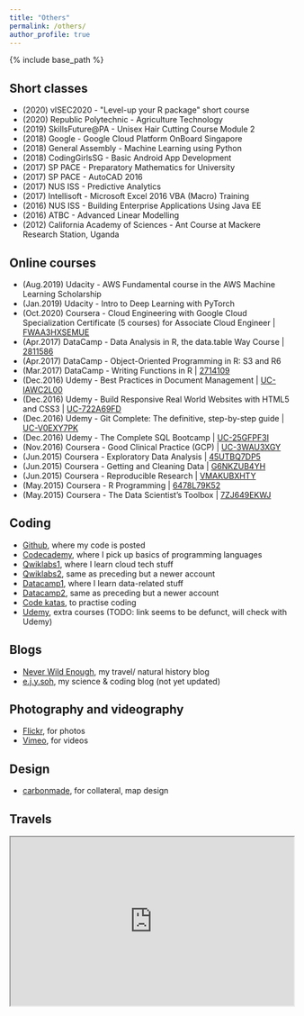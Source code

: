 ```yaml
---
title: "Others"
permalink: /others/
author_profile: true
---
```


{% include base_path %}

## Short classes
- (2020) vISEC2020 - "Level-up your R package" short course
- (2020) Republic Polytechnic - Agriculture Technology
- (2019) SkillsFuture@PA - Unisex Hair Cutting Course Module 2
- (2018) Google - Google Cloud Platform OnBoard Singapore
- (2018) General Assembly - Machine Learning using Python
- (2018) CodingGirlsSG - Basic Android App Development
- (2017) SP PACE - Preparatory Mathematics for University
- (2017) SP PACE - AutoCAD 2016
- (2017) NUS ISS - Predictive Analytics
- (2017) Intellisoft - Microsoft Excel 2016 VBA (Macro) Training
- (2016) NUS ISS - Building Enterprise Applications Using Java EE
- (2016) ATBC - Advanced Linear Modelling
- (2012) California Academy of Sciences - Ant Course at Mackere Research Station, Uganda

## Online courses
- (Aug.2019) Udacity - AWS Fundamental course in the AWS Machine Learning Scholarship
- (Jan.2019) Udacity - Intro to Deep Learning with PyTorch
- (Oct.2020) Coursera - Cloud Engineering with Google Cloud Specialization Certificate (5 courses) for Associate Cloud Engineer | [FWAA3HXSEMUE](https://www.coursera.org/account/accomplishments/professional-cert/FWAA3HXSEMUE)
- (Apr.2017) DataCamp - Data Analysis in R, the data.table Way Course | [2811586](https://www.datacamp.com/statement-of-accomplishment/course/481a8a6d60a321925b6523348a40026e858a7735)
- (Apr.2017) DataCamp - Object-Oriented Programming in R: S3 and R6
- (Mar.2017) DataCamp - Writing Functions in R | [2714109](https://www.datacamp.com/statement-of-accomplishment/course/91f3cbac5ea0e642abe6b63d1772159362cb2820)
- (Dec.2016) Udemy - Best Practices in Document Management | [UC-IAWC2L00](https://www.udemy.com/certificate/UC-IAWC2L00/)
- (Dec.2016) Udemy - Build Responsive Real World Websites with HTML5 and CSS3 | [UC-722A69FD](https://www.udemy.com/certificate/UC-722A69FD/)
- (Dec.2016) Udemy - Git Complete: The definitive, step-by-step guide | [UC-V0EXY7PK](https://www.udemy.com/certificate/UC-V0EXY7PK/)
- (Dec.2016) Udemy - The Complete SQL Bootcamp | [UC-25GFPF3I](https://www.udemy.com/certificate/UC-25GFPF3I/)
- (Nov.2016) Coursera - Good Clinical Practice (GCP) | [UC-3WAU3XGY](https://www.udemy.com/certificate/UC-3WAU3XGY/)
- (Jun.2015) Coursera - Exploratory Data Analysis | [45UTBQ7DP5](https://www.coursera.org/account/accomplishments/verify/45UTBQ7DP5)
- (Jun.2015) Coursera - Getting and Cleaning Data | [G6NKZUB4YH](https://www.coursera.org/account/accomplishments/verify/G6NKZUB4YH)
- (Jun.2015) Coursera - Reproducible Research | [VMAKUBXHTY](https://www.coursera.org/account/accomplishments/verify/VMAKUBXHTY)
- (May.2015) Coursera - R Programming | [6478L79K52](https://www.coursera.org/account/accomplishments/verify/6478L79K52)
- (May.2015) Coursera - The Data Scientist’s Toolbox | [7ZJ649EKWJ](https://www.coursera.org/account/accomplishments/verify/7ZJ649EKWJ)

## Coding
- [Github](https://www.github.com/eunices), where my code is posted
- [Codecademy](https://www.codecademy.com/profiles/ejysoh), where I pick up basics of programming languages
- [Qwiklabs1](https://www.qwiklabs.com/public_profiles/aaa6e903-6b10-4c05-969e-881c6fad0b92), where I learn cloud tech stuff
- [Qwiklabs2](https://www.qwiklabs.com/public_profiles/9b208ce2-6896-4a6d-89d2-f04235be3e22), same as preceding but a newer account
- [Datacamp1]( https://www.datacamp.com/profile/eunicesjy), where I learn data-related stuff
- [Datacamp2](https://www.datacamp.com/profile/ejysoh), same as preceding but a newer account
- [Code katas](https://www.codewars.com/users/eunix), to practise coding
- [Udemy](https://www.udemy.com/user/eunice-soh/), extra courses (TODO: link seems to be defunct, will check with Udemy)

## Blogs
- [Never Wild Enough](https://neverwildenough.blogspot.sg), my travel/ natural history blog
- [e.j.y.soh](https://medium.com/@e.j.y.soh), my science & coding blog (not yet updated)

## Photography and videography
- [Flickr](https://www.flickr.com/photos/ejysoh/albums), for photos
- [Vimeo](https://vimeo.com/ejysoh), for videos

## Design
- [carbonmade](http://eunice.carbonmade.com), for collateral, map design

## Travels 
<iframe src="https://www.google.com/maps/d/embed?mid=1MmLw-ZktRAwyLV7OwWh6U2StXrnVw1od&hl=en" width="100%" height="300px"></iframe>
